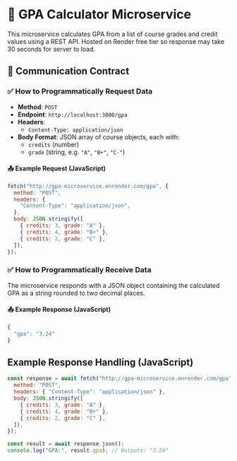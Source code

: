 # 📡 GPA Calculator Microservice

This microservice calculates GPA from a list of course grades and credit values using a REST API.
Hosted on Render free tier so response may take 30 seconds for server to load.

## 🔐 Communication Contract

### ✅ How to Programmatically **Request** Data

- **Method**: `POST`
- **Endpoint**: `http://localhost:3000/gpa`
- **Headers**:
  - `Content-Type: application/json`
- **Body Format**: JSON array of course objects, each with:
  - `credits` (number)
  - `grade` (string, e.g. `"A"`, `"B+"`, `"C-"`)

#### 📤 Example Request (JavaScript)

```js
fetch("http://gpa-microservice.onrender.com/gpa", {
  method: "POST",
  headers: {
    "Content-Type": "application/json",
  },
  body: JSON.stringify([
    { credits: 3, grade: "A" },
    { credits: 4, grade: "B+" },
    { credits: 2, grade: "C" },
  ]),
});
```

### ✅ How to Programmatically **Receive** Data

The microservice responds with a JSON object containing the calculated GPA as a string rounded to two decimal places.

#### 📤 Example Response (JavaScript)

```js
{
  "gpa": "3.24"
}
```

## Example Response Handling (JavaScript)

```js
const response = await fetch("http://gpa-microservice.onrender.com/gpa", {
  method: "POST",
  headers: { "Content-Type": "application/json" },
  body: JSON.stringify([
    { credits: 3, grade: "A" },
    { credits: 4, grade: "B+" },
    { credits: 2, grade: "C" },
  ]),
});

const result = await response.json();
console.log("GPA:", result.gpa); // Outputs: "3.24"
```
